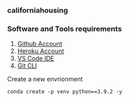 ### californiahousing

### Software and Tools requirements

1. [Github Account](htts://github.com)
2. [Heroku Account](https://heroku.com)
3. [VS Code IDE](https://code.visualstudio.com/)
4. [Git CLI](https://git-scm.com/book/en/v2/Getting-Started-The-Command-Line)

Create a new envrionment

```
conda create -p venv python==3.9.2 -y
````
